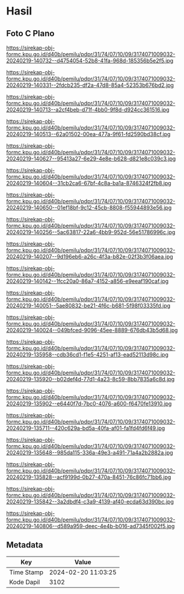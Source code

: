 # Hasil

## Foto C Plano

https://sirekap-obj-formc.kpu.go.id/d40b/pemilu/pdpr/31/74/07/10/09/3174071009032-20240219-140732--d4754054-52b8-41fa-968d-185356b5e2f5.jpg

https://sirekap-obj-formc.kpu.go.id/d40b/pemilu/pdpr/31/74/07/10/09/3174071009032-20240219-140331--2fdcb235-df2a-47d8-85a4-52353b676bd2.jpg

https://sirekap-obj-formc.kpu.go.id/d40b/pemilu/pdpr/31/74/07/10/09/3174071009032-20240219-140713--a2cf4beb-d71f-4bb0-9f8d-d924cc361516.jpg

https://sirekap-obj-formc.kpu.go.id/d40b/pemilu/pdpr/31/74/07/10/09/3174071009032-20240219-140513--62a01502-00ea-477a-9f61-fd2590bd38cf.jpg

https://sirekap-obj-formc.kpu.go.id/d40b/pemilu/pdpr/31/74/07/10/09/3174071009032-20240219-140627--95413a27-6e29-4e8e-b628-d821e8c039c3.jpg

https://sirekap-obj-formc.kpu.go.id/d40b/pemilu/pdpr/31/74/07/10/09/3174071009032-20240219-140604--31cb2ca6-67bf-4c8a-ba1a-8746324f2fb8.jpg

https://sirekap-obj-formc.kpu.go.id/d40b/pemilu/pdpr/31/74/07/10/09/3174071009032-20240219-140650--01ef18bf-9c12-45cb-8808-f55944893e56.jpg

https://sirekap-obj-formc.kpu.go.id/d40b/pemilu/pdpr/31/74/07/10/09/3174071009032-20240219-140256--5ac63817-22a6-4bb9-952d-56e51786996c.jpg

https://sirekap-obj-formc.kpu.go.id/d40b/pemilu/pdpr/31/74/07/10/09/3174071009032-20240219-140207--9d196eb6-a26c-4f3a-b82e-02f3b3f06aea.jpg

https://sirekap-obj-formc.kpu.go.id/d40b/pemilu/pdpr/31/74/07/10/09/3174071009032-20240219-140142--1fcc20a0-86a7-4152-a856-e9eeaf190caf.jpg

https://sirekap-obj-formc.kpu.go.id/d40b/pemilu/pdpr/31/74/07/10/09/3174071009032-20240219-140051--5ae80832-be21-4f6c-b681-5f98f03335fd.jpg

https://sirekap-obj-formc.kpu.go.id/d40b/pemilu/pdpr/31/74/07/10/09/3174071009032-20240219-140024--049bfced-9096-45ee-8889-676db43b5d68.jpg

https://sirekap-obj-formc.kpu.go.id/d40b/pemilu/pdpr/31/74/07/10/09/3174071009032-20240219-135958--cdb36cd1-f1e5-4251-af13-ead52113d98c.jpg

https://sirekap-obj-formc.kpu.go.id/d40b/pemilu/pdpr/31/74/07/10/09/3174071009032-20240219-135920--b02def4d-77d1-4a23-8c59-8bb7835a6c8d.jpg

https://sirekap-obj-formc.kpu.go.id/d40b/pemilu/pdpr/31/74/07/10/09/3174071009032-20240219-135902--e6440f7d-7bc0-4076-a600-f6470fe13910.jpg

https://sirekap-obj-formc.kpu.go.id/d40b/pemilu/pdpr/31/74/07/10/09/3174071009032-20240219-135711--420c629a-bd5a-40fa-af01-fa1fd4fd6f49.jpg

https://sirekap-obj-formc.kpu.go.id/d40b/pemilu/pdpr/31/74/07/10/09/3174071009032-20240219-135648--985da115-336a-49e3-a491-71a4a2b2882a.jpg

https://sirekap-obj-formc.kpu.go.id/d40b/pemilu/pdpr/31/74/07/10/09/3174071009032-20240219-135828--acf9199d-0b27-470a-8451-76c86fc71bb6.jpg

https://sirekap-obj-formc.kpu.go.id/d40b/pemilu/pdpr/31/74/07/10/09/3174071009032-20240219-135842--3a2dbdf4-c3a9-4139-af40-ecda63d390bc.jpg

https://sirekap-obj-formc.kpu.go.id/d40b/pemilu/pdpr/31/74/07/10/09/3174071009032-20240219-140806--d589a959-deec-4e4b-b016-ad7345f002f5.jpg


## Metadata

| Key        | Value               |
| ---------- | ------------------- |
| Time Stamp | 2024-02-20 11:03:25 |
| Kode Dapil | 3102                |



